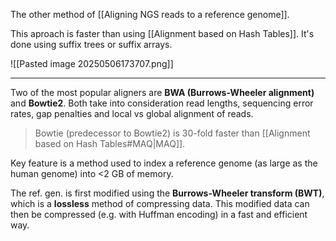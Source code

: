 The other method of [[Aligning NGS reads to a reference genome]].

This aproach is faster than using [[Alignment based on Hash Tables]]. It's done using suffix trees or suffix arrays.

![[Pasted image 20250506173707.png]]

---

Two of the most popular aligners are **BWA (Burrows-Wheeler alignment)** and **Bowtie2**. Both take into consideration read lengths, sequencing error rates, gap penalties and local vs global alignment of reads.

> Bowtie (predecessor to Bowtie2) is 30-fold faster than [[Alignment based on Hash Tables#MAQ|MAQ]].

Key feature is a method used to index a reference genome (as large as the human genome) into <2 GB of memory.

The ref. gen. is first modified using the **Burrows-Wheeler transform (BWT)**, which is a **lossless** method of compressing data. This modified data can then be compressed (e.g. with Huffman encoding) in a fast and efficient way.
